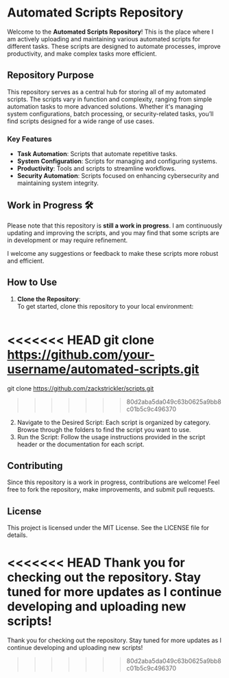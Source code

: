 # Automated Scripts Repository

Welcome to the **Automated Scripts Repository**! This is the place where I am actively uploading and maintaining various automated scripts for different tasks. These scripts are designed to automate processes, improve productivity, and make complex tasks more efficient.

## Repository Purpose

This repository serves as a central hub for storing all of my automated scripts. The scripts vary in function and complexity, ranging from simple automation tasks to more advanced solutions. Whether it's managing system configurations, batch processing, or security-related tasks, you’ll find scripts designed for a wide range of use cases.

### Key Features
- **Task Automation**: Scripts that automate repetitive tasks.
- **System Configuration**: Scripts for managing and configuring systems.
- **Productivity**: Tools and scripts to streamline workflows.
- **Security Automation**: Scripts focused on enhancing cybersecurity and maintaining system integrity.

## Work in Progress 🛠️

Please note that this repository is **still a work in progress**. I am continuously updating and improving the scripts, and you may find that some scripts are in development or may require refinement.

I welcome any suggestions or feedback to make these scripts more robust and efficient.

## How to Use

1. **Clone the Repository**:  
   To get started, clone this repository to your local environment:
   ```bash
<<<<<<< HEAD
   git clone https://github.com/your-username/automated-scripts.git
=======
   git clone https://github.com/zackstrickler/scripts.git
>>>>>>> 80d2aba5da049c63b0625a9bb8c01b5c9c496370
2.	Navigate to the Desired Script:
Each script is organized by category. Browse through the folders to find the script you want to use.
3.	Run the Script:
Follow the usage instructions provided in the script header or the documentation for each script.

## Contributing

Since this repository is a work in progress, contributions are welcome! Feel free to fork the repository, make improvements, and submit pull requests.

## License

This project is licensed under the MIT License. See the LICENSE file for details.

<<<<<<< HEAD
Thank you for checking out the repository. Stay tuned for more updates as I continue developing and uploading new scripts!
=======
Thank you for checking out the repository. Stay tuned for more updates as I continue developing and uploading new scripts!
>>>>>>> 80d2aba5da049c63b0625a9bb8c01b5c9c496370
